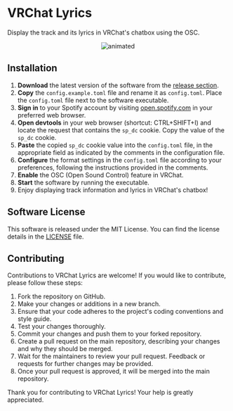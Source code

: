# VRChat Lyrics
Display the track and its lyrics in VRChat's chatbox using the OSC.

<p align="center">
  <img src="https://media.jsopn.com/2023/06/rusk-supremacy.gif" alt="animated" />
</p>

## Installation
1. **Download** the latest version of the software from the [release section](https://github.com/jsopn/vrc-lyrics/releases).
2. **Copy** the `config.example.toml` file and rename it as `config.toml`. Place the `config.toml` file next to the software executable.
3. **Sign in** to your Spotify account by visiting [open.spotify.com](https://open.spotify.com) in your preferred web browser.
4. **Open devtools** in your web browser (shortcut: CTRL+SHIFT+I) and locate the request that contains the `sp_dc` cookie. Copy the value of the `sp_dc` cookie.
5. **Paste** the copied `sp_dc` cookie value into the `config.toml` file, in the appropriate field as indicated by the comments in the configuration file.
6. **Configure** the format settings in the `config.toml` file according to your preferences, following the instructions provided in the comments.
7. **Enable** the OSC (Open Sound Control) feature in VRChat.
8. **Start** the software by running the executable.
9. Enjoy displaying track information and lyrics in VRChat's chatbox!

## Software License
This software is released under the MIT License. You can find the license details in the [LICENSE](LICENSE) file.

## Contributing
Contributions to VRChat Lyrics are welcome! If you would like to contribute, please follow these steps:
1. Fork the repository on GitHub.
2. Make your changes or additions in a new branch.
3. Ensure that your code adheres to the project's coding conventions and style guide.
4. Test your changes thoroughly.
5. Commit your changes and push them to your forked repository.
6. Create a pull request on the main repository, describing your changes and why they should be merged.
7. Wait for the maintainers to review your pull request. Feedback or requests for further changes may be provided.
8. Once your pull request is approved, it will be merged into the main repository.

Thank you for contributing to VRChat Lyrics! Your help is greatly appreciated.
